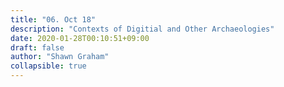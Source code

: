 ```yaml
---
title: "06. Oct 18"
description: "Contexts of Digitial and Other Archaeologies"
date: 2020-01-28T00:10:51+09:00
draft: false
author: "Shawn Graham"
collapsible: true
---
```

